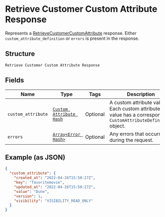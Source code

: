 
# Retrieve Customer Custom Attribute Response

Represents a [RetrieveCustomerCustomAttribute](../../doc/api/customer-custom-attributes.md#retrieve-customer-custom-attribute) response.
Either `custom_attribute_definition` or `errors` is present in the response.

## Structure

`Retrieve Customer Custom Attribute Response`

## Fields

| Name | Type | Tags | Description |
|  --- | --- | --- | --- |
| `custom_attribute` | [`Custom Attribute Hash`](../../doc/models/custom-attribute.md) | Optional | A custom attribute value. Each custom attribute value has a corresponding<br>`CustomAttributeDefinition` object. |
| `errors` | [`Array<Error Hash>`](../../doc/models/error.md) | Optional | Any errors that occurred during the request. |

## Example (as JSON)

```json
{
  "custom_attribute": {
    "created_at": "2022-04-26T15:50:27Z",
    "key": "favoritemovie",
    "updated_at": "2022-04-26T15:50:27Z",
    "value": "Dune",
    "version": 1,
    "visibility": "VISIBILITY_READ_ONLY"
  }
}
```

